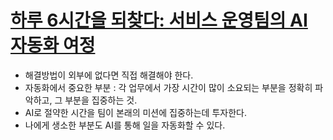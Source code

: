 # [하루 6시간을 되찾다: 서비스 운영팀의 AI 자동화 여정](https://medium.com/myrealtrip-product/%ED%95%98%EB%A3%A8-6%EC%8B%9C%EA%B0%84%EC%9D%84-%EB%90%98%EC%B0%BE%EB%8B%A4-%EC%84%9C%EB%B9%84%EC%8A%A4-%EC%9A%B4%EC%98%81%ED%8C%80%EC%9D%98-ai-%EC%9E%90%EB%8F%99%ED%99%94-%EC%97%AC%EC%A0%95-d90c94f5c66f)

- 해결방법이 외부에 없다면 직접 해결해야 한다.
- 자동화에서 중요한 부분 : 각 업무에서 가장 시간이 많이 소요되는 부분을 정확히 파악하고, 그 부분을 집중하는 것.
- AI로 절약한 시간을 팀이 본래의 미션에 집중하는데 투자한다.
- 나에게 생소한 부분도 AI를 통해 일을 자동화할 수 있다.